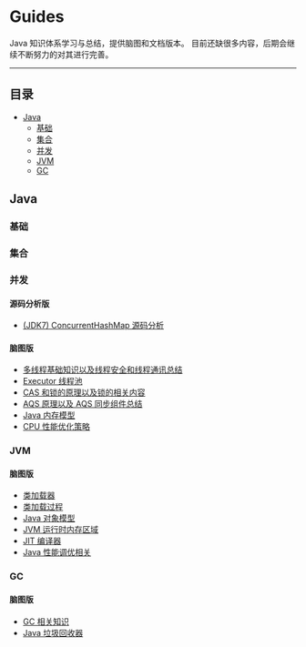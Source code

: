Guides
======
Java 知识体系学习与总结，提供脑图和文档版本。
目前还缺很多内容，后期会继续不断努力的对其进行完善。

------

## 目录

- [Java](#Java)
    - [基础](#基础)
    - [集合](#容器)
    - [并发](#并发)
    - [JVM](#JVM)
    - [GC](#GC)

## Java

### 基础

### 集合

### 并发

#### 源码分析版
* [(JDK7) ConcurrentHashMap 源码分析](public/code/src/main/java/edu/linshu/personal/source/jdk/ConcurrentHashMap_7.java)

#### 脑图版

* [多线程基础知识以及线程安全和线程通讯总结](public/images/mind/Concurrent/Multithreading.png)
* [Executor 线程池](public/images/mind/Concurrent/Executor_Thread_Pool.png)
* [CAS 和锁的原理以及锁的相关内容](public/images/mind/Concurrent/CAS_And_Lock.png)
* [AQS 原理以及 AQS 同步组件总结](public/images/mind/Concurrent/AQS.png)
* [Java 内存模型](public/images/mind/Concurrent/Java_Memory_Model.png)
* [CPU 性能优化策略](public/images/mind/Concurrent/CPU_Performance.png)

### JVM

#### 脑图版

* [类加载器](public/images/mind/JVM/ClassLoader.png)
* [类加载过程](public/images/mind/JVM/Class_Loading_Process.png)
* [Java 对象模型](public/images/mind/JVM/Java_Object_Model.png)
* [JVM 运行时内存区域](public/images/mind/JVM/Java_Run-Time_Data_Areas.png)
* [JIT 编译器](public/images/mind/JVM/JIT.png)
* [Java 性能调优相关](public/images/mind/JVM/Java_Performance.png)

### GC

#### 脑图版

* [GC 相关知识](public/images/mind/GC/GC.png)
* [Java 垃圾回收器](public/images/mind/GC/Java_Garbage_Collector.png)

